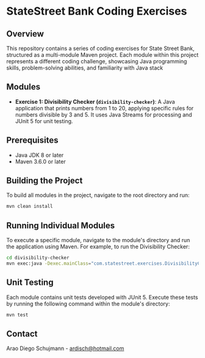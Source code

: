 # StateStreet Bank Coding Exercises

## Overview
This repository contains a series of coding exercises for State Street Bank, structured as a multi-module Maven project. Each module within this project represents a different coding challenge, showcasing Java programming skills, problem-solving abilities, and familiarity with Java stack

## Modules

- **Exercise 1: Divisibility Checker (`divisibility-checker`)**: A Java application that prints numbers from 1 to 20, applying specific rules for numbers divisible by 3 and 5. It uses Java Streams for processing and JUnit 5 for unit testing.


## Prerequisites

- Java JDK 8 or later
- Maven 3.6.0 or later

## Building the Project

To build all modules in the project, navigate to the root directory and run:

```bash
mvn clean install
```
## Running Individual Modules

To execute a specific module, navigate to the module's directory and run the application using Maven. For example, to run the Divisibility Checker:

```bash
cd divisibility-checker
mvn exec:java -Dexec.mainClass="com.statestreet.exercises.DivisibilityChecker" 
```

## Unit Testing

Each module contains unit tests developed with JUnit 5. Execute these tests by running the following command within the module's directory:

```bash
mvn test
```

## Contact 

Arao Diego Schujmann - ardisch@hotmail.com
